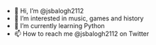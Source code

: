 - 👋 Hi, I’m @jsbalogh2112
- 👀 I’m interested in music, games and history
- 🌱 I’m currently learning Python
- 📫 How to reach me @jsbalogh2112 on Twitter

<!---
jsbalogh2112/jsbalogh2112 is a ✨ special ✨ repository because its `README.md` (this file) appears on your GitHub profile.
You can click the Preview link to take a look at your changes.
--->
